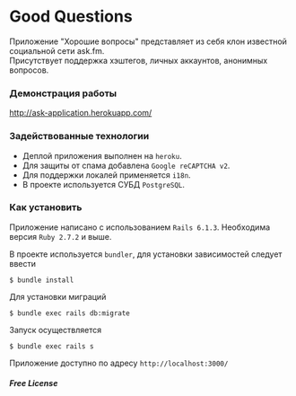 # Good Questions

Приложение "Хорошие вопросы" представляет из себя клон известной социальной сети ask.fm.  
Присутствует поддержка хэштегов, личных аккаунтов, анонимных вопросов.

### Демонстрация работы

http://ask-application.herokuapp.com/

### Задействованные технологии

- Деплой приложения выполнен на `heroku`.
- Для защиты от спама добавлена `Google reCAPTCHA v2`.
- Для поддержки локалей применяется `i18n`.
- В проекте используется СУБД `PostgreSQL`.

### Как установить

Приложение написано с использованием `Rails 6.1.3`. Необходима версия `Ruby 2.7.2` и выше.

В проекте используется `bundler`, для установки зависимостей следует ввести

    $ bundle install

Для установки миграций

    $ bundle exec rails db:migrate

Запуск осуществляется

    $ bundle exec rails s

Приложение доступно по адресу `http://localhost:3000/`

##### Free License

